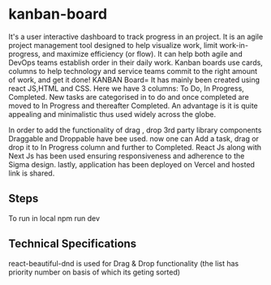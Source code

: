 # kanban-board
 It's a user interactive dashboard to track progress in an project.
It is an agile project management tool designed to help visualize work, limit work-in-progress, and maximize efficiency (or flow). It can help both agile and DevOps teams establish order in their daily work. Kanban boards use cards, columns to help technology and service teams commit to the right amount of work, and get it done!
KANBAN Board= It has mainly been created using react JS,HTML and CSS.
Here we have 3 columns:
To Do, In Progress, Completed.
New tasks are categorised in to do and once completed are moved to In Progress and thereafter Completed.
An advantage is it is quite appealing and minimalistic thus used widely across the globe.


In order to add the functionality of drag , drop
3rd party library components
Draggable and Droppable have bee used.
now one can 
Add a task, drag or drop it to In Progress column and further to Completed.
React Js along with Next Js has been used ensuring responsiveness and adherence to the Sigma design.
lastly, application has been deployed on Vercel and hosted link is shared.


## Steps
To run in local npm run dev

## Technical Specifications
react-beautiful-dnd is used for Drag & Drop  functionality
(the list has priority number on basis of which its geting sorted)
